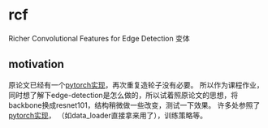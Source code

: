 # rcf
Richer Convolutional Features for Edge Detection 变体

## motivation
原论文已经有一个[pytorch实现](https://github.com/meteorshowers/RCF-pytorch)，再次重复造轮子没有必要。
所以作为课程作业，同时想了解下edge-detection是怎么做的，所以试着照原论文的思想，将backbone换成resnet101，结构稍微做一些改变，测试一下效果。
许多处参照了[pytorch实现](https://github.com/meteorshowers/RCF-pytorch)， （如data_loader直接拿来用了），训练策略等。

